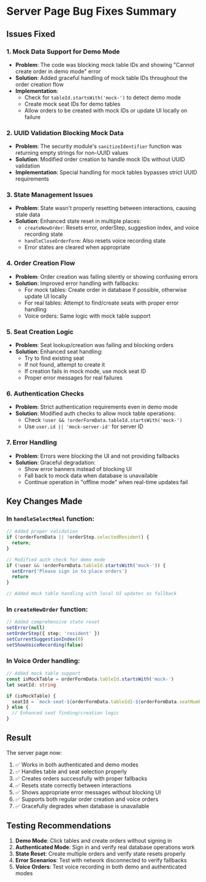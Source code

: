 # Server Page Bug Fixes Summary

## Issues Fixed

### 1. **Mock Data Support for Demo Mode**
- **Problem**: The code was blocking mock table IDs and showing "Cannot create order in demo mode" error
- **Solution**: Added graceful handling of mock table IDs throughout the order creation flow
- **Implementation**: 
  - Check for `tableId.startsWith('mock-')` to detect demo mode
  - Create mock seat IDs for demo tables
  - Allow orders to be created with mock IDs or update UI locally on failure

### 2. **UUID Validation Blocking Mock Data**
- **Problem**: The security module's `sanitizeIdentifier` function was returning empty strings for non-UUID values
- **Solution**: Modified order creation to handle mock IDs without UUID validation
- **Implementation**: Special handling for mock tables bypasses strict UUID requirements

### 3. **State Management Issues**
- **Problem**: State wasn't properly resetting between interactions, causing stale data
- **Solution**: Enhanced state reset in multiple places:
  - `createNewOrder`: Resets error, orderStep, suggestion index, and voice recording state
  - `handleCloseOrderForm`: Also resets voice recording state
  - Error states are cleared when appropriate

### 4. **Order Creation Flow**
- **Problem**: Order creation was failing silently or showing confusing errors
- **Solution**: Improved error handling with fallbacks:
  - For mock tables: Create order in database if possible, otherwise update UI locally
  - For real tables: Attempt to find/create seats with proper error handling
  - Voice orders: Same logic with mock table support

### 5. **Seat Creation Logic**
- **Problem**: Seat lookup/creation was failing and blocking orders
- **Solution**: Enhanced seat handling:
  - Try to find existing seat
  - If not found, attempt to create it
  - If creation fails in mock mode, use mock seat ID
  - Proper error messages for real failures

### 6. **Authentication Checks**
- **Problem**: Strict authentication requirements even in demo mode
- **Solution**: Modified auth checks to allow mock table operations:
  - Check `!user && !orderFormData.tableId.startsWith('mock-')`
  - Use `user.id || 'mock-server-id'` for server ID

### 7. **Error Handling**
- **Problem**: Errors were blocking the UI and not providing fallbacks
- **Solution**: Graceful degradation:
  - Show error banners instead of blocking UI
  - Fall back to mock data when database is unavailable
  - Continue operation in "offline mode" when real-time updates fail

## Key Changes Made

### In `handleSelectMeal` function:
```typescript
// Added proper validation
if (!orderFormData || !orderStep.selectedResident) {
  return;
}

// Modified auth check for demo mode
if (!user && !orderFormData.tableId.startsWith('mock-')) {
  setError('Please sign in to place orders')
  return
}

// Added mock table handling with local UI updates as fallback
```

### In `createNewOrder` function:
```typescript
// Added comprehensive state reset
setError(null)
setOrderStep({ step: 'resident' })
setCurrentSuggestionIndex(0)
setShowVoiceRecording(false)
```

### In Voice Order handling:
```typescript
// Added mock table support
const isMockTable = orderFormData.tableId.startsWith('mock-')
let seatId: string

if (isMockTable) {
  seatId = `mock-seat-${orderFormData.tableId}-${orderFormData.seatNumber}`
} else {
  // Enhanced seat finding/creation logic
}
```

## Result

The server page now:
1. ✅ Works in both authenticated and demo modes
2. ✅ Handles table and seat selection properly
3. ✅ Creates orders successfully with proper fallbacks
4. ✅ Resets state correctly between interactions
5. ✅ Shows appropriate error messages without blocking UI
6. ✅ Supports both regular order creation and voice orders
7. ✅ Gracefully degrades when database is unavailable

## Testing Recommendations

1. **Demo Mode**: Click tables and create orders without signing in
2. **Authenticated Mode**: Sign in and verify real database operations work
3. **State Reset**: Create multiple orders and verify state resets properly
4. **Error Scenarios**: Test with network disconnected to verify fallbacks
5. **Voice Orders**: Test voice recording in both demo and authenticated modes
